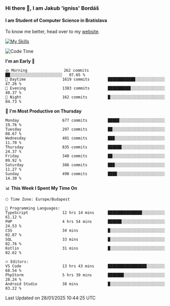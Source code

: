 ### Hi there 👋, I am Jakub 'igniss' Bordáš

#### I am Student of Computer Science in Bratislava
To know me better, head over to my [website](https://bordas.sk).

[![My Skills](https://skillicons.dev/icons?i=js,typescript,html,css,figma,svelte,vue,next,postgresql,nest,express,nodejs)](https://bordas.sk)


<!--START_SECTION:waka-->
![Code Time](http://img.shields.io/badge/Code%20Time-1%2C663%20hrs%2036%20mins-blue)

**I'm an Early 🐤** 

```text
🌞 Morning                262 commits         ██░░░░░░░░░░░░░░░░░░░░░░░   07.65 % 
🌆 Daytime                1619 commits        ████████████░░░░░░░░░░░░░   47.26 % 
🌃 Evening                1383 commits        ██████████░░░░░░░░░░░░░░░   40.37 % 
🌙 Night                  162 commits         █░░░░░░░░░░░░░░░░░░░░░░░░   04.73 % 
```
📅 **I'm Most Productive on Thursday** 

```text
Monday                   677 commits         █████░░░░░░░░░░░░░░░░░░░░   19.76 % 
Tuesday                  297 commits         ██░░░░░░░░░░░░░░░░░░░░░░░   08.67 % 
Wednesday                401 commits         ███░░░░░░░░░░░░░░░░░░░░░░   11.70 % 
Thursday                 835 commits         ██████░░░░░░░░░░░░░░░░░░░   24.37 % 
Friday                   340 commits         ██░░░░░░░░░░░░░░░░░░░░░░░   09.92 % 
Saturday                 386 commits         ███░░░░░░░░░░░░░░░░░░░░░░   11.27 % 
Sunday                   490 commits         ████░░░░░░░░░░░░░░░░░░░░░   14.30 % 
```


📊 **This Week I Spent My Time On** 

```text
🕑︎ Time Zone: Europe/Budapest

💬 Programming Languages: 
TypeScript               12 hrs 14 mins      ███████████████░░░░░░░░░░   61.12 % 
PHP                      4 hrs 54 mins       ██████░░░░░░░░░░░░░░░░░░░   24.53 % 
CSS                      34 mins             █░░░░░░░░░░░░░░░░░░░░░░░░   02.87 % 
SQL                      33 mins             █░░░░░░░░░░░░░░░░░░░░░░░░   02.76 % 
Kotlin                   31 mins             █░░░░░░░░░░░░░░░░░░░░░░░░   02.62 % 

🔥 Editors: 
VS Code                  13 hrs 43 mins      █████████████████░░░░░░░░   68.54 % 
PhpStorm                 5 hrs 39 mins       ███████░░░░░░░░░░░░░░░░░░   28.24 % 
Android Studio           38 mins             █░░░░░░░░░░░░░░░░░░░░░░░░   03.22 % 
```


 Last Updated on 28/01/2025 10:44:25 UTC
<!--END_SECTION:waka-->
